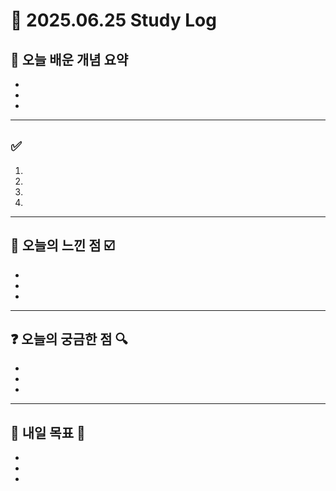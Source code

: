 # 📅 2025.06.25 Study Log

## 📌 오늘 배운 개념 요약

- 
- 
- 

---

## ✅ 

1. 
2. 
3. 
4.

---

## 🧠 오늘의 느낀 점 ☑️

-
- 
- 

---

## ❓ 오늘의 궁금한 점 🔍

-
- 
- 

---

## 🔖 내일 목표 🎯

- 
- 
-
